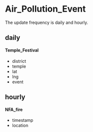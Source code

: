 # Air_Pollution_Event
The update frequency is daily and hourly.

## daily
#### Temple_Festival
* district
* temple
* lat
* lng
* event

## hourly
#### NFA_fire
* timestamp
* location

